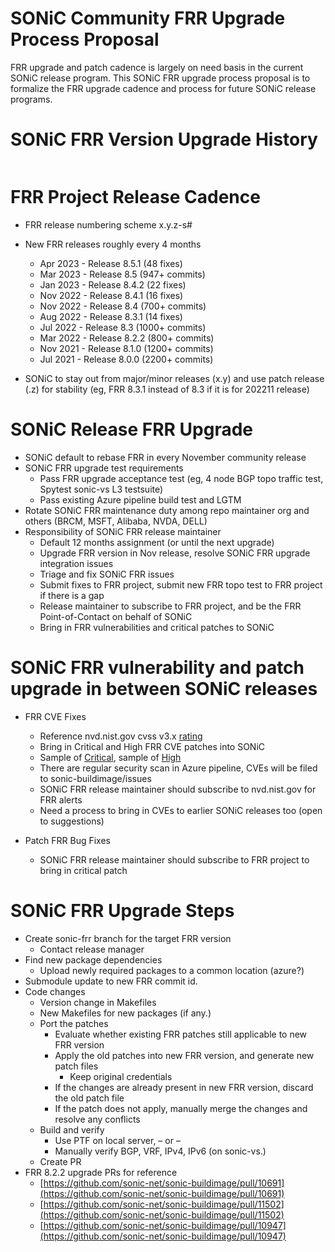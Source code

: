 # **SONiC Community FRR Upgrade Process Proposal**

FRR upgrade and patch cadence is largely on need basis in the current SONiC release program. This SONiC FRR upgrade process proposal is to formalize the FRR upgrade cadence and process for future SONiC release programs.  

# SONiC FRR Version Upgrade History

<p align=center>
<img src="img/frr.png" alt="">
</p>


# FRR Project Release Cadence
-   FRR release numbering scheme x.y.z-s#
-   New FRR releases roughly every 4 months
	- Apr 2023 - Release 8.5.1 (48 fixes)
	- Mar 2023 - Release 8.5 (947+ commits)
	- Jan 2023 - Release 8.4.2 (22 fixes)
	- Nov 2022 - Release 8.4.1 (16 fixes)
	- Nov 2022 - Release 8.4 (700+ commits)
	- Aug 2022 - Release 8.3.1 (14 fixes)
	- Jul 2022 - Release 8.3 (1000+ commits)
	- Mar 2022 - Release 8.2.2 (800+ commits)
	- Nov 2021 - Release 8.1.0 (1200+ commits)
	- Jul 2021 - Release 8.0.0 (2200+ commits)

-   SONiC to stay out from major/minor releases (x.y) and use patch release (.z) for stability (eg, FRR 8.3.1 instead of 8.3 if it is for 202211 release)

# SONiC Release FRR Upgrade
-   SONiC default to rebase FRR in every November community release
-   SONiC FRR upgrade test requirements
	-   Pass FRR upgrade acceptance test (eg, 4 node BGP topo traffic test, Spytest sonic-vs L3 testsuite)
	-   Pass existing Azure pipeline build test and LGTM
-   Rotate SONiC FRR maintenance duty among repo maintainer org and others (BRCM, MSFT, Alibaba, NVDA, DELL)
-   Responsibility of SONiC FRR release maintainer
	-   Default 12 months assignment (or until the next upgrade)
	-   Upgrade FRR version in Nov release, resolve SONiC FRR upgrade integration issues
	-   Triage and fix SONiC FRR issues
	-   Submit fixes to FRR project, submit new FRR topo test to FRR project if there is a gap
	-   Release maintainer to subscribe to FRR project, and be the FRR Point-of-Contact on behalf of SONiC
	-   Bring in FRR vulnerabilities and critical patches to SONiC

# SONiC FRR vulnerability and patch upgrade in between SONiC releases

-   FRR CVE Fixes
	-   Reference nvd.nist.gov cvss v3.x [rating](https://nvd.nist.gov/vuln-metrics/cvss#)
	-   Bring in Critical and High FRR CVE patches into SONiC
	-   Sample of [Critical](https://nvd.nist.gov/vuln/search/results?form_type=Advanced&results_type=overview&search_type=all&isCpeNameSearch=false&cpe_vendor=cpe%3A%2F%3Afrrouting&cpe_product=cpe%3A%2F%3A%3Afrrouting&cvss_version=3&cvss_v3_severity=CRITICAL), sample of [High](https://nvd.nist.gov/vuln/search/results?form_type=Advanced&results_type=overview&search_type=all&isCpeNameSearch=false&cpe_vendor=cpe%3A%2F%3Afrrouting&cpe_product=cpe%3A%2F%3A%3Afrrouting&cvss_version=3&cvss_v3_severity=HIGH)
	-   There are regular security scan in Azure pipeline, CVEs will be filed to sonic-buildimage/issues
	-   SONiC FRR release maintainer should subscribe to nvd.nist.gov for FRR alerts
	-   Need a process to bring in CVEs to earlier SONiC releases too (open to suggestions)

-   Patch FRR Bug Fixes
	-   SONiC FRR release maintainer should subscribe to FRR project to bring in critical patch

# SONiC FRR Upgrade Steps
-   Create sonic-frr branch for the target FRR version
	-   Contact release manager
-   Find new package dependencies
	  -   Upload newly required packages to a common location (azure?)
-   Submodule update to new FRR commit id.
-   Code changes
    -   Version change in Makefiles
    -   New Makefiles for new packages (if any.)
    -   Port the patches
	    -   Evaluate whether existing FRR patches still applicable to new FRR version
		 -   Apply the old patches into new FRR version, and generate new patch files
			 -   Keep original credentials
	    -   If the changes are already present in new FRR version, discard the old patch file
		-   If the patch does not apply, manually merge the changes and resolve any conflicts
    -   Build and verify
	    -   Use PTF on local server, – or –
	    -   Manually verify BGP, VRF, IPv4, IPv6 (on sonic-vs.)
    -   Create PR
-   FRR 8.2.2 upgrade PRs for reference  
    - [https://github.com/sonic-net/sonic-buildimage/pull/10691](https://github.com/sonic-net/sonic-buildimage/pull/10691)
    - [https://github.com/sonic-net/sonic-buildimage/pull/11502](https://github.com/sonic-net/sonic-buildimage/pull/11502)
    - [https://github.com/sonic-net/sonic-buildimage/pull/10947](https://github.com/sonic-net/sonic-buildimage/pull/10947)
